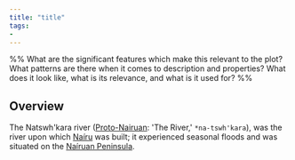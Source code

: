 ```yaml
---
title: "title"
tags:
- 
---
```

%%
What are the significant features which make this relevant to the plot?
What patterns are there when it comes to description and properties?
What does it look like, what is its relevance, and what is it used for?
%%

## Overview
The Natswh'kara river ([Proto-Nairuan](languages/proto-nairuan.md): 'The River,' `*na-tswh'kara`), was the river upon which [Naíru](locations/2nd-realm/nairu.md) was built; it experienced seasonal floods and was situated on the [Naíruan Peninsula](locations/2nd-realm/nairuan-peninsula.md).